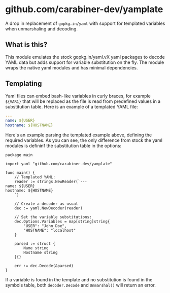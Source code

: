 # github.com/carabiner-dev/yamplate

A drop in replacement of `gopkg.in/yaml` with support for templated variables
when unmarshaling and decoding. 

## What is this?

This module emulates the stock 	gopkg.in/yaml.vX yaml packages to decode
YAML data but adds support for variable substitution on the fly. The module wraps
the native yaml modules and has minimal dependencies.

## Templating

Yaml files can embed bash-like variables in curly braces, for example `${VAR1}`
that will be replaced as the file is read from predefined values in a substitution
table. Here is an example of a templated YAML file:

```yaml
---
name: ${USER}
hostname: ${HOSTNAME} 
```

Here's an example parsing the templated example above, defining the required
variables. As you can see, the only difference from stock the yaml modules is
defininf the substitution table in the options:

```golang
package main

import yaml "github.com/carabiner-dev/yamplate"

func main() {
    // Templated YAML:
    reader := strings.NewReader(`---
name: ${USER}
hostname: ${HOSTNAME}
    `)

    // Create a decoder as usual
    dec := yaml.NewDecoder(reader)
    
    // Set the variable substitutions:
    dec.Options.Variables = map[string]string{
        "USER": "John Doe",
        "HOSTNAME": "localhost"
	}

    parsed := struct {
        Name string
        Hostname string
    }{}

    err := dec.Decode(&parsed)
}
```

If a variable is found in the template and no substitution is found in the 
symbols table, both `decoder.Decode` and `Unmarshal()` will return an error.
